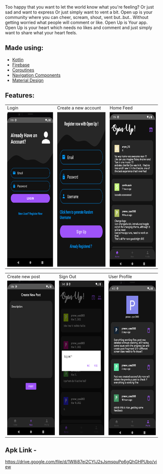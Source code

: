 Too happy that you want to let the world know what you're feeling?
Or just sad and want to express
Or just simply want to vent a bit.
Open up is your community where you can cheer, scream, shout, vent but..but..
Without getting worried what people will comment or like.
Open Up is Your app. Open Up is your heart which needs no likes and comment and just simply want to share what your heart feels.

## Made using:
- [Kotlin](https://developer.android.com/kotlin)
- [Firebase](https://firebase.google.com/) 
- [Coroutines](https://developer.android.com/kotlin/coroutines)
- [Navigation Components](https://developer.android.com/jetpack/androidx/releases/navigation)
- [Material Design](https://developer.android.com/reference/android/arch/lifecycle/LiveData) 

## Features:

<table>
    <tr>
     <td>Login</td>
     <td>Create a new account</td>
     <td>Home Feed</td>
  </tr>
  <tr>
    <td><img src="ss/Screenshot from 2022-02-26 17-50-04.png" width=270 height=510></td>
    <td><img src="ss/Screenshot from 2022-02-26 17-51-29.png" width=270 height=510></td>
    <td><img src="ss/Screenshot from 2022-02-26 17-56-00.png" width=270 height=510></td>
  </tr>
 </table>
 
 <table>
  <tr>
     <td>Create new post</td>
     <td> Sign Out</td>
     <td>User Profile</td>
  </tr>
  <tr>
    <td><img src="ss/Screenshot from 2022-02-26 17-56-18.png" width=270 height=510></td>
    <td><img src="ss/Screenshot from 2022-04-09 15-45-01.png" width=270 height=510></td>
    <td><img src="ss/Screenshot from 2022-02-26 18-02-49.png" width=270 height=510></td>
  </tr>
 </table>

 ## Apk Link -
 https://drive.google.com/file/d/1W8i87ei2CYIJ2sJsmspuPp6gQhGHPUbo/view
 
